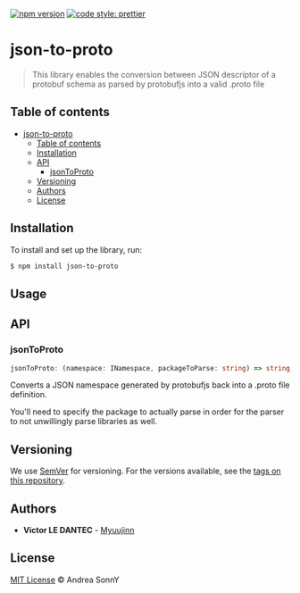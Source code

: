 [![npm version](https://badge.fury.io/js/json-to-proto.svg)](https://badge.fury.io/js/json-to-proto)
[![code style: prettier](https://img.shields.io/badge/code_style-prettier-ff69b4.svg?style=flat-square)](https://github.com/prettier/prettier)

# json-to-proto

> This library enables the conversion between JSON descriptor of a protobuf schema as parsed by protobufjs into a valid .proto file

## Table of contents

- [json-to-proto](#json-to-proto)
    - [Table of contents](#table-of-contents)
    - [Installation](#installation)
    - [API](#api)
        - [jsonToProto](#jsonToProto)
    - [Versioning](#versioning)
    - [Authors](#authors)
    - [License](#license)

## Installation

To install and set up the library, run:

```sh
$ npm install json-to-proto
```

## Usage

## API

### jsonToProto

```ts
jsonToProto: (namespace: INamespace, packageToParse: string) => string;
```

Converts a JSON namespace generated by protobufjs back into a .proto file definition.

You'll need to specify the package to actually parse in order for the parser to not unwillingly parse libraries as well.

## Versioning

We use [SemVer](http://semver.org/) for versioning. For the versions available, see the [tags on this repository](https://github.com/your/project/tags).

## Authors

* **Victor LE DANTEC** - [Myuujinn](https://github.com/Myuujinn)

## License

[MIT License](https://andreasonny.mit-license.org/2019) © Andrea SonnY